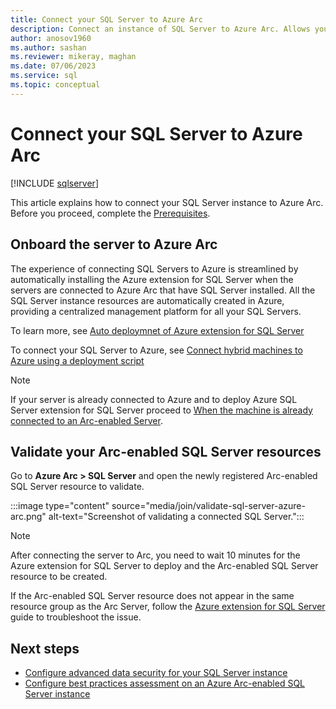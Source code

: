 ```yaml
---
title: Connect your SQL Server to Azure Arc
description: Connect an instance of SQL Server to Azure Arc. Allows you to manage SQL Server centrally, as an Arc-enabled resource.
author: anosov1960
ms.author: sashan
ms.reviewer: mikeray, maghan
ms.date: 07/06/2023
ms.service: sql
ms.topic: conceptual
---
```

# Connect your SQL Server to Azure Arc

[!INCLUDE [sqlserver](../../includes/applies-to-version/sqlserver.md)]

This article explains how to connect your SQL Server instance to Azure Arc. Before you proceed, complete the [Prerequisites](prerequisites.md#prerequisites).

## Onboard the server to Azure Arc

The experience of connecting SQL Servers to Azure is streamlined by automatically installing the Azure extension for SQL Server when the servers are connected to Azure Arc that have SQL Server installed. All the SQL Server instance resources are automatically created in Azure, providing a centralized management platform for all your SQL Servers.

To learn more, see [Auto deploymnet of Azure extension for SQL Server](connect-at-scale-autodeploy.md)

To connect your SQL Server to Azure, see [Connect hybrid machines to Azure using a deployment script](https://learn.microsoft.com/en-us/azure/azure-arc/servers/onboard-portal)

> [!NOTE]  
> If your server is already connected to Azure and to deploy Azure SQL Server extension for SQL Server proceed to [When the machine is already connected to an Arc-enabled Server](connect-already-enabled.md).

## Validate your Arc-enabled SQL Server resources

Go to **Azure Arc > SQL Server** and open the newly registered Arc-enabled SQL Server resource to validate.

   :::image type="content" source="media/join/validate-sql-server-azure-arc.png" alt-text="Screenshot of validating a connected SQL Server.":::

> [!NOTE]  
> After connecting the server to Arc, you need to wait 10 minutes for the Azure extension for SQL Server to deploy and the Arc-enabled SQL Server resource to be created.
>
If the Arc-enabled SQL Server resource does not appear in the same resource group as the Arc Server, follow the [Azure extension for SQL Server](troubleshoot-deployment.md) guide to troubleshoot the issue.

## Next steps

- [Configure advanced data security for your SQL Server instance](configure-advanced-data-security.md)
- [Configure best practices assessment on an Azure Arc-enabled SQL Server instance](assess.md)
